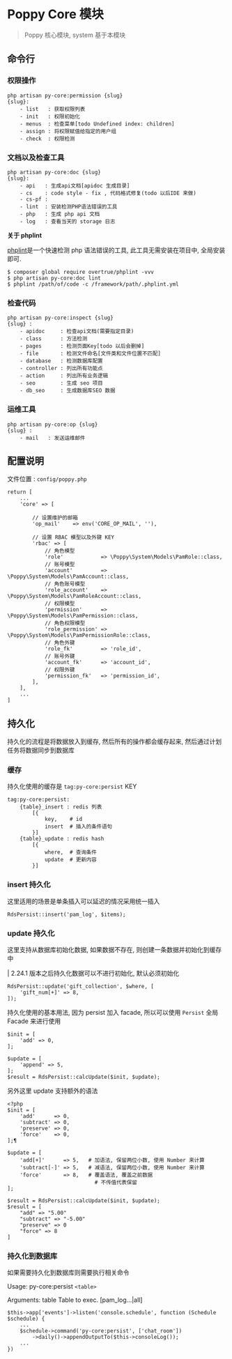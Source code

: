 # Poppy Core 模块

> Poppy 核心模块, system 基于本模块

## 命令行

### 权限操作

```
php artisan py-core:permission {slug}
{slug}:
    - list   : 获取权限列表
    - init   : 权限初始化
    - menus  : 检查菜单[todo Undefined index: children]
    - assign : 将权限赋值给指定的用户组
    - check  : 权限检测
```

### 文档以及检查工具

```
php artisan py-core:doc {slug}
{slug}:
    - api   : 生成api文档[apidoc 生成目录]
    - cs    : code style - fix , 代码格式修复(todo 以后IDE 来做)
    - cs-pf : 
    - lint  : 安装检测PHP语法错误的工具
    - php   : 生成 php api 文档
    - log   : 查看当天的 storage 日志
```

**关于 phplint**

[phplint](https://github.com/overtrue/phplint)是一个快速检测 php 语法错误的工具, 此工具无需安装在项目中, 全局安装即可.

```
$ composer global require overtrue/phplint -vvv
$ php artisan py-core:doc lint
$ phplint /path/of/code -c /framework/path/.phplint.yml
```

### 检查代码

```
php artisan py-core:inspect {slug}
{slug} :
    - apidoc     : 检查api文档(需要指定目录)
    - class      : 方法检测
    - pages      : 检测页面Key[todo 以后会删掉]
    - file       : 检测文件命名[文件类和文件位置不匹配]
    - database   : 检测数据库配置
    - controller : 列出所有功能点
    - action     : 列出所有业务逻辑
    - seo        : 生成 seo 项目
    - db_seo     : 生成数据库SEO 数据
```

### 运维工具

```
php artisan py-core:op {slug}
{slug} : 
    - mail   : 发送运维邮件
```

## 配置说明

文件位置 : `config/poppy.php`

```
return [
    ...
    'core' => [

        // 设置维护的邮箱
        'op_mail'    => env('CORE_OP_MAIL', ''),

        // 设置 RBAC 模型以及外键 KEY
        'rbac' => [
            // 角色模型
            'role'            => \Poppy\System\Models\PamRole::class,
            // 账号模型
            'account'         => \Poppy\System\Models\PamAccount::class,
            // 角色账号模型
            'role_account'    => \Poppy\System\Models\PamRoleAccount::class,
            // 权限模型
            'permission'      => \Poppy\System\Models\PamPermission::class,
            // 角色权限模型
            'role_permission' => \Poppy\System\Models\PamPermissionRole::class,
            // 角色外键
            'role_fk'         => 'role_id',
            // 账号外键
            'account_fk'      => 'account_id',
            // 权限外键
            'permission_fk'   => 'permission_id',
        ],
    ],
    ...
]
```

## 持久化

持久化的流程是将数据放入到缓存, 然后所有的操作都会缓存起来, 然后通过计划任务将数据同步到数据库

### 缓存

持久化使用的缓存是 `tag:py-core:persist` KEY

```
tag:py-core:persist:
    {table}_insert : redis 列表
        [{
            key,    # id 
            insert  # 插入的条件语句
        }]
    {table}_update : redis hash
        [{
            where,  # 查询条件
            update  # 更新内容
        }]
```

### insert 持久化

这里适用的场景是单条插入可以延迟的情况采用统一插入

```
RdsPersist::insert('pam_log', $items);
```

### update 持久化

这里支持从数据库初始化数据, 如果数据不存在, 则创建一条数据并初始化到缓存中

| 2.24.1 版本之后持久化数据可以不进行初始化, 默认必须初始化

```
RdsPersist::update('gift_collection', $where, [
    'gift_num[+]' => 8,
]);
```

持久化使用的基本用法, 因为 persist 加入 facade, 所以可以使用 `Persist` 全局 Facade 来进行使用

```
$init = [
    'add' => 0,
];

$update = [
    'append' => 5,
];
$result = RdsPersist::calcUpdate($init, $update);
```

另外这里 update 支持额外的语法

```
<?php
$init = [
    'add'      => 0,
    'subtract' => 0,
    'preserve' => 0,
    'force'    => 0,
];¶

$update = [
    'add[+]'      => 5,   # 加语法, 保留两位小数, 使用 Number 来计算
    'subtract[-]' => 5,   # 减语法, 保留两位小数, 使用 Number 来计算
    'force'       => 8,   # 覆盖语法, 覆盖之前数据
                            # 不传值代表保留
];

$result = RdsPersist::calcUpdate($init, $update);
$result = [
    "add" => "5.00"
    "subtract" => "-5.00"
    "preserve" => 0
    "force" => 8
]

```

### 持久化到数据库

如果需要持久化到数据库则需要执行相关命令

Usage:
py-core:persist `<table>`

Arguments:
table Table to exec. [pam_log...|all]

```
$this->app['events']->listen('console.schedule', function (Schedule $schedule) {
    ...
    $schedule->command('py-core:persist', ['chat_room'])
        ->daily()->appendOutputTo($this->consoleLog());
    ...
})
```

